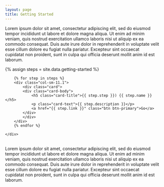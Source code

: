 ```yaml
---
layout: page
title: Getting Started
---
```

Lorem ipsum dolor sit amet, consectetur adipiscing elit, sed do eiusmod tempor incididunt ut labore et dolore magna aliqua. Ut enim ad minim veniam, quis nostrud exercitation ullamco laboris nisi ut aliquip ex ea commodo consequat. Duis aute irure dolor in reprehenderit in voluptate velit esse cillum dolore eu fugiat nulla pariatur. Excepteur sint occaecat cupidatat non proident, sunt in culpa qui officia deserunt mollit anim id est laborum.

{% assign steps = site.data.getting-started %}
<div class="container">
    <div class="row">

        {% for step in steps %}
        <div class="col-sm-11.1">
            <div class="card">
            <div class="card-body">
                <h5 class="card-title">{{ step.step }}) {{ step.name }}</h5>
                <p class="card-text">{{ step.description }}</p>
                <a href="{{ step.link }}" class="btn btn-primary">Go</a>
            </div>
            </div>
        </div>    
        {% endfor %}

    </div>
</div>
<br>
Lorem ipsum dolor sit amet, consectetur adipiscing elit, sed do eiusmod tempor incididunt ut labore et dolore magna aliqua. Ut enim ad minim veniam, quis nostrud exercitation ullamco laboris nisi ut aliquip ex ea commodo consequat. Duis aute irure dolor in reprehenderit in voluptate velit esse cillum dolore eu fugiat nulla pariatur. Excepteur sint occaecat cupidatat non proident, sunt in culpa qui officia deserunt mollit anim id est laborum.